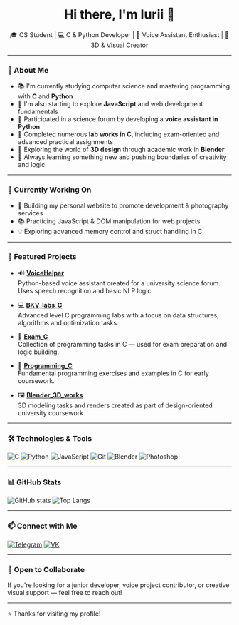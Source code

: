 <h1 align="center">Hi there, I'm Iurii 👋</h1>

<p align="center">
  🎓 CS Student | 💻 C & Python Developer | 🎤 Voice Assistant Enthusiast | 🎨 3D & Visual Creator
</p>

---

### 🧠 About Me

- 📚 I'm currently studying computer science and mastering programming with **C** and **Python**
- 🌱 I'm also starting to explore **JavaScript** and web development fundamentals
- 🤖 Participated in a science forum by developing a **voice assistant in Python**
- 🧪 Completed numerous **lab works in C**, including exam-oriented and advanced practical assignments
- 🎨 Exploring the world of **3D design** through academic work in **Blender**
- 🧰 Always learning something new and pushing boundaries of creativity and logic

---

### 🧩 Currently Working On

- 🧱 Building my personal website to promote development & photography services  
- 📚 Practicing JavaScript & DOM manipulation for web projects  
- 💡 Exploring advanced memory control and struct handling in C  

---

### 📂 Featured Projects

- 🔊 **[VoiceHelper](https://github.com/yurbas-art/VoiceHelper)**  
  Python-based voice assistant created for a university science forum. Uses speech recognition and basic NLP logic.

- 💻 **[BKV_labs_C](https://github.com/yurbas-art/BKV_labs_C)**  
  Advanced level C programming labs with a focus on data structures, algorithms and optimization tasks.

- 🧮 **[Exam_C](https://github.com/yurbas-art/Exam_C)**  
  Collection of programming tasks in C — used for exam preparation and logic building.

- 📘 **[Programming_C](https://github.com/yurbas-art/Programming_C)**  
  Fundamental programming exercises and examples in C for early coursework.

- 🖼️ **[Blender_3D_works](https://github.com/yurbas-art/Blender_3D_works)**  
  3D modeling tasks and renders created as part of design-oriented university coursework.

---

### 🛠️ Technologies & Tools

![C](https://img.shields.io/badge/-C-000?style=flat&logo=c)
![Python](https://img.shields.io/badge/-Python-000?style=flat&logo=python)
![JavaScript](https://img.shields.io/badge/-JavaScript-000?style=flat&logo=javascript)
![Git](https://img.shields.io/badge/-Git-000?style=flat&logo=git)
![Blender](https://img.shields.io/badge/-Blender-000?style=flat&logo=blender)
![Photoshop](https://img.shields.io/badge/-Photoshop-000?style=flat&logo=adobecreativecloud)

---

### 📊 GitHub Stats

![GitHub stats](https://github-readme-stats.vercel.app/api?username=yurbas-art&show_icons=true&theme=radical)
![Top Langs](https://github-readme-stats.vercel.app/api/top-langs/?username=yurbas-art&layout=compact)

---

### 📫 Connect with Me

[![Telegram](https://img.shields.io/badge/-Telegram-2CA5E0?style=flat&logo=telegram&logoColor=white)](https://t.me/lenel03)
[![VK](https://img.shields.io/badge/-VK-4680C2?style=flat&logo=vk&logoColor=white)](https://vk.com/lenel_official)

---

### 🤝 Open to Collaborate

If you're looking for a junior developer, voice project contributor, or creative visual support — feel free to reach out!

---


⭐️ Thanks for visiting my profile!
